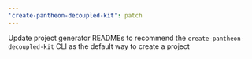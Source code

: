 ```yaml
---
'create-pantheon-decoupled-kit': patch
---
```


Update project generator READMEs to recommend the
`create-pantheon-decoupled-kit` CLI as the default way to create a project
